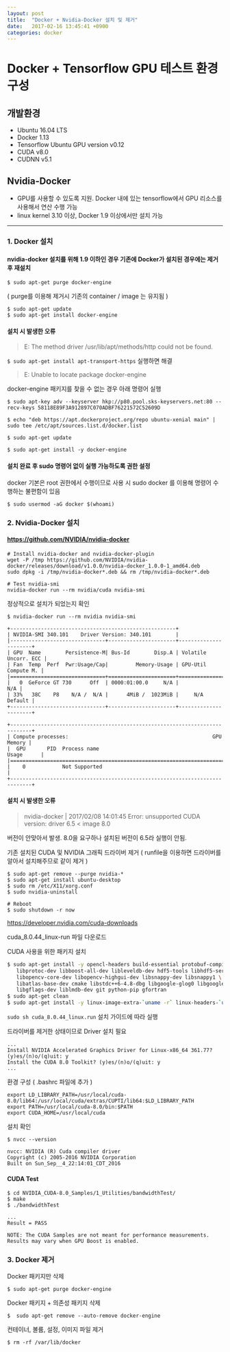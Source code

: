 ```yaml
---
layout: post
title:  "Docker + Nvidia-Docker 설치 및 제거"
date:   2017-02-16 13:45:41 +0900
categories: docker
---
```


# Docker + Tensorflow GPU 테스트 환경 구성

## 개발환경
 - Ubuntu 16.04 LTS
 - Docker 1.13
 - Tensorflow Ubuntu GPU version v0.12
 - CUDA v8.0
 - CUDNN v5.1

## Nvidia-Docker
- GPU를 사용할 수 있도록 지원. Docker 내에 있는 tensorflow에서 GPU 리소스를 사용해서 연산 수행 가능
- linux kernel 3.10 이상, Docker 1.9 이상에서만 설치 가능

---

### 1. Docker 설치

#### nvidia-docker 설치를 위해 1.9 이하인 경우 기존에 Docker가 설치된 경우에는 제거 후 재설치

```shell
$ sudo apt-get purge docker-engine
```

( purge를 이용해 제거시 기존의 container / image 는 유지됨 )

```shell
$ sudo apt-get update
$ sudo apt-get install docker-engine
```

#### 설치 시 발생한 오류

> E: The method driver /usr/lib/apt/methods/http could not be found.

```$ sudo apt-get install apt-transport-https``` 실행하면 해결

> E: Unable to locate package docker-engine

docker-engine 패키지를 찾을 수 없는 경우 아래 명령어 실행

```shell
$ sudo apt-key adv --keyserver hkp://p80.pool.sks-keyservers.net:80 --recv-keys 58118E89F3A912897C070ADBF76221572C52609D

$ echo "deb https://apt.dockerproject.org/repo ubuntu-xenial main" | sudo tee /etc/apt/sources.list.d/docker.list

$ sudo apt-get update

$ sudo apt-get install -y docker-engine
```

#### 설치 완료 후 sudo 명령어 없이 실행 가능하도록 권한 설정

docker 기본은 root 권한에서 수행이므로 사용 시 sudo docker 를 이용해 명령어 수행하는 불편함이 있음

```shell
$ sudo usermod -aG docker $(whoami)
```


### 2. Nvidia-Docker 설치

#### https://github.com/NVIDIA/nvidia-docker

```shell
# Install nvidia-docker and nvidia-docker-plugin
wget -P /tmp https://github.com/NVIDIA/nvidia-docker/releases/download/v1.0.0/nvidia-docker_1.0.0-1_amd64.deb
sudo dpkg -i /tmp/nvidia-docker*.deb && rm /tmp/nvidia-docker*.deb

# Test nvidia-smi
nvidia-docker run --rm nvidia/cuda nvidia-smi
```

정상적으로 설치가 되었는지 확인

```
$ nvidia-docker run --rm nvidia nvidia-smi

+------------------------------------------------------+
| NVIDIA-SMI 340.101    Driver Version: 340.101        |
|-------------------------------+----------------------+----------------------+
| GPU  Name        Persistence-M| Bus-Id        Disp.A | Volatile Uncorr. ECC |
| Fan  Temp  Perf  Pwr:Usage/Cap|         Memory-Usage | GPU-Util  Compute M. |
|===============================+======================+======================|
|   0  GeForce GT 730      Off  | 0000:01:00.0     N/A |                  N/A |
| 33%   38C    P8    N/A /  N/A |      4MiB /  1023MiB |     N/A      Default |
+-------------------------------+----------------------+----------------------+

+-----------------------------------------------------------------------------+
| Compute processes:                                               GPU Memory |
|  GPU       PID  Process name                                     Usage      |
|=============================================================================|
|    0            Not Supported                                               |
+-----------------------------------------------------------------------------+
```

#### 설치 시 발생한 오류

> nvidia-docker | 2017/02/08 14:01:45 Error: unsupported CUDA version: driver 6.5 < image 8.0

버전이 안맞아서 발생. 8.0을 요구하나 설치된 버전이 6.5라 실행이 안됨.

기존 설치된 CUDA 및 NVIDIA 그래픽 드라이버 제거
( runfile을 이용하면 드라이버를 알아서 설치해주므로 같이 제거 )

```shell
$ sudo apt-get remove --purge nvidia-*
$ sudo apt-get install ubuntu-desktop
$ sudo rm /etc/X11/xorg.conf
$ sudo nvidia-uninstall

# Reboot
$ sudo shutdown -r now
```

https://developer.nvidia.com/cuda-downloads

cuda_8.0.44_linux-run 파일 다운로드

CUDA 사용을 위한 패키지 설치

```sh
$ sudo apt-get install -y opencl-headers build-essential protobuf-compiler \
   libprotoc-dev libboost-all-dev libleveldb-dev hdf5-tools libhdf5-serial-dev \
   libopencv-core-dev libopencv-highgui-dev libsnappy-dev libsnappy1 \
   libatlas-base-dev cmake libstdc++6-4.8-dbg libgoogle-glog0 libgoogle-glog-dev \
   libgflags-dev liblmdb-dev git python-pip gfortran
$ sudo apt-get clean
$ sudo apt-get install -y linux-image-extra-`uname -r` linux-headers-`uname -r` linux-image-`uname -r`
```

```sudo sh cuda_8.0.44_linux.run``` 설치 가이드에 따라 실행

드라이버를 제거한 상태이므로 Driver 설치 필요

```shell
...
Install NVIDIA Accelerated Graphics Driver for Linux-x86_64 361.77? (y)es/(n)o/(q)uit: y
Install the CUDA 8.0 Toolkit? (y)es/(n)o/(q)uit: y
...
```

환경 구성 ( .bashrc 파일에 추가 )
```shell
export LD_LIBRARY_PATH=/usr/local/cuda-8.0/lib64:/usr/local/cuda/extras/CUPTI/lib64:$LD_LIBRARY_PATH
export PATH=/usr/local/cuda-8.0/bin:$PATH
export CUDA_HOME=/usr/local/cuda
```

설치 확인
```shell
$ nvcc --version

nvcc: NVIDIA (R) Cuda compiler driver
Copyright (c) 2005-2016 NVIDIA Corporation
Built on Sun_Sep__4_22:14:01_CDT_2016
```

#### CUDA Test

```shell
$ cd NVIDIA_CUDA-8.0_Samples/1_Utilities/bandwidthTest/
$ make
$ ./bandwidthTest

...
Result = PASS

NOTE: The CUDA Samples are not meant for performance measurements. Results may vary when GPU Boost is enabled.
```

### 3. Docker 제거

Docker 패키지만 삭제

```shell
$ sudo apt-get purge docker-engine
```

Docker 패키지 + 의존성 패키지 삭제

```shell
$  sudo apt-get remove --auto-remove docker-engine
```

컨테이너, 볼륨, 설정, 이미지 파일 제거

```shell
$ rm -rf /var/lib/docker
```
